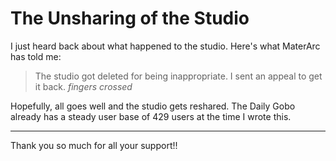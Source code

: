 # The Unsharing of the Studio
I just heard back about what happened to the studio. Here's what MaterArc has told me:
> The studio got deleted for being inappropriate. I sent an appeal to get it back. *fingers crossed*

Hopefully, all goes well and the studio gets reshared. The Daily Gobo already has a steady user base of 429 users at the time I wrote this.
___
Thank you so much for all your support!!
